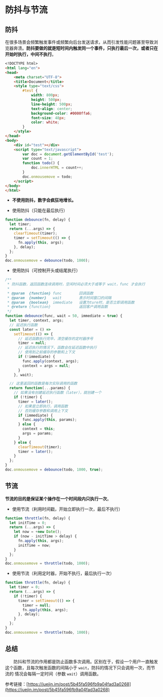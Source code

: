 # 防抖与节流

## 防抖

在很多场景会频繁触发事件或频繁向后台发送请求，从而引发性能问题甚至导致浏览器奔溃。**防抖要做的就是短时间内触发同一个事件，只执行最后一次，或者只在开始时执行，中间不执行**。

```markdown
<!DOCTYPE html>
<html lang="en">
<head>
    <meta charset="UTF-8">
    <title>Document</title>
    <style type="text/css">
        #test {
            width: 800px;
            height: 500px;
            line-height: 500px;
            text-align: center;
            background-color: #0000ffa6;
            font-size: 48px;
            color: white;
        }
    </style>
</head>
<body>
    <div id="test"></div>
    <script type="text/javascript">
        var doc = document.getElementById('test');
        var count = 1;
        function todo() {
            doc.innerHTML = count++;
        }
        doc.onmousemove = todo;
    </script>
</body>
</html>
```

- **不使用防抖，数字会疯狂地增长。**

- 使用防抖（只能在最后执行）

```js
function debounce(fn, delay) {
  let timer;
  return (...args) => {
    clearTimeout(timer);
    timer = setTimeout(() => {
      fn.apply(this, args);
    }, delay);
  };
}
doc.onmousemove = debounce(todo, 1000);
```

- 使用防抖（可控制开头或结尾执行）

```js
/**
 * 防抖函数，返回函数连续调用时，空闲时间必须大于或等于 wait，func 才会执行
 *
 * @param  {function} func        回调函数
 * @param  {number}   wait        表示时间窗口的间隔
 * @param  {boolean}  immediate   设置为ture时，是否立即调用函数
 * @return {function}             返回客户调用函数
 */
function debounce(func, wait = 50, immediate = true) {
  let timer, context, args;
  // 延迟执行函数
  const later = () =>
    setTimeout(() => {
      // 延迟函数执行完毕，清空缓存的定时器序号
      timer = null;
      // 延迟执行的情况下，函数会在延迟函数中执行
      // 使用到之前缓存的参数和上下文
      if (!immediate) {
        func.apply(context, args);
        context = args = null;
      }
    }, wait);

  // 这里返回的函数是每次实际调用的函数
  return function(...params) {
    // 如果没有创建延迟执行函数（later），就创建一个
    if (!timer) {
      timer = later();
      // 如果是立即执行，调用函数
      // 否则缓存参数和调用上下文
      if (immediate) {
        func.apply(this, params);
      } else {
        context = this;
        args = params;
      }
    } else {
      clearTimeout(timer);
      timer = later();
    }
  };
}
doc.onmousemove = debounce(todo, 1000, true);
```

## 节流

**节流的目的是保证某个操作在一个时间段内只执行一次**。

- 使用节流（利用时间戳，开始立即执行一次，最后不执行）

```js
function throttle(fn, delay) {
  let initTime = 0;
  return (...args) => {
    let now = +new Date();
    if (now - initTime > delay) {
      fn.apply(this, args);
      initTime = now;
    }
  };
}
doc.onmousemove = throttle(todo, 1000);
```

- 使用节流（利用定时器，开始不执行，最后执行一次）

```js
function throttle(fn, delay) {
  let timer = 0;
  return (...args) => {
    if (!timer) {
      timer = setTimeout(() => {
        timer = null;
        fn.apply(this, args);
      }, delay);
    }
  };
}
doc.onmousemove = throttle(todo, 1000);
```

## 总结

&emsp;&emsp;防抖和节流的作用都是防止函数多次调用。区别在于，假设一个用户一直触发这个函数，且每次触发函数的间隔小于 `wait`，防抖的情况下只会调用一次，而节流的 情况会每隔一定时间（参数 `wait`）调用函数。

参考链接：[https://juejin.im/post/5b45fa596fb9a04fad3a0268](https://juejin.im/post/5b45fa596fb9a04fad3a0268)
